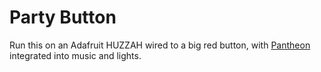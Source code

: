 # Party Button

Run this on an Adafruit HUZZAH wired to a big red button, with [Pantheon](https://github.com/Nase00/pantheon) integrated into music and lights.
